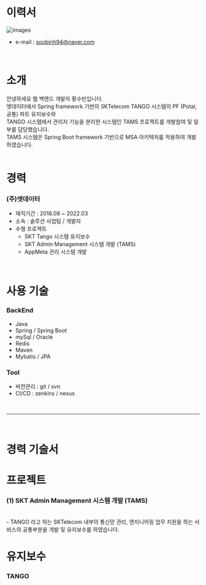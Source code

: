 # 이력서
![images](images/사진.jpeg)

- e-mail : soobinh94@naver.com
<br/>

# 소개

안녕하세요 웹 백엔드 개발자 황수빈입니다.   
엣데이터에서 Spring framework 기반의 SKTelecom TANGO 시스템의 PF (Potal,공통) 파트 유지보수와   
TANGO 시스템에서 관리자 기능을 분리한 시스템인 TAMS 프로젝트를 개발참여 및 일부를 담당했습니다.   
TAMS 시스템은 Spring Boot framework 기반으로 MSA 아키텍처를 적용하여 개발하였습니다.   
<br/>

# 경력

### (주)엣데이터
- 재직기간 : 2018.08 ~ 2022.03
- 소속 : 솔루션 사업팀 / 개발자
- 수행 프로젝트
   + SKT Tango 시스템 유지보수
   + SKT Admin Management 시스템 개발 (TAMS)
   + AppMeta 관리 시스템 개발

<br/>

# 사용 기술

### BackEnd

- Java
- Spring / Spring Boot
- mySql / Oracle
- Redis
- Maven
- Mybatis / JPA     

### Tool

- 버전관리 : git / svn
- CI/CD : zenkins / nexus

<br/>

***

<br/>

# 경력 기술서

# 프로젝트

### (1) SKT Admin Management 시스템 개발 (TAMS)
<br/>
- TANGO 라고 하는 SKTelecom 내부의 통신망 관리, 엔지니어링 업무 지원을 하는 서비스의 공통부분을 개발 및 유지보수를 하였습니다.



<br/>

# 유지보수

### TANGO
